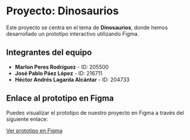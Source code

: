 # Proyecto: Dinosaurios

Este proyecto se centra en el tema de **Dinosaurios**, donde hemos desarrollado un prototipo interactivo utilizando Figma.

## Integrantes del equipo

- **Marlon Peres Rodríguez** - ID: 205500
- **José Pablo Páez López** - ID: 216711
- **Héctor Andrés Lagarda Alcántar** - ID: 204733

## Enlace al prototipo en Figma

Puedes visualizar el prototipo de nuestro proyecto en Figma a través del siguiente enlace:

[Ver prototipo en Figma](https://www.figma.com/design/mCxk7TAXomh8eScFB0TOdt/Mock?node-id=0-1&node-type=canvas&t=7BiSVDHg9oapBE72-0)
